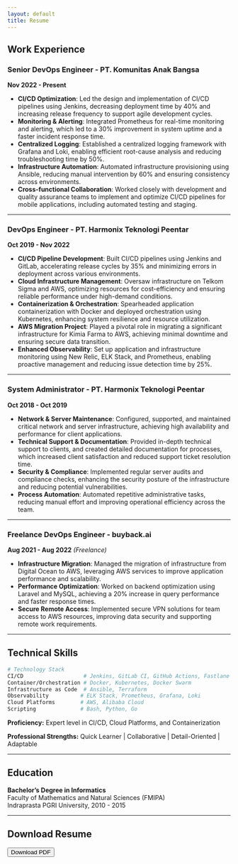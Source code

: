 ```yaml
---
layout: default
title: Resume
---
```


## Work Experience

### Senior DevOps Engineer - PT. Komunitas Anak Bangsa

**Nov 2022 - Present**

- **CI/CD Optimization**: Led the design and implementation of CI/CD pipelines using Jenkins, decreasing deployment time by 40% and increasing release frequency to support agile development cycles.
- **Monitoring & Alerting**: Integrated Prometheus for real-time monitoring and alerting, which led to a 30% improvement in system uptime and a faster incident response time.
- **Centralized Logging**: Established a centralized logging framework with Grafana and Loki, enabling efficient root-cause analysis and reducing troubleshooting time by 50%.
- **Infrastructure Automation**: Automated infrastructure provisioning using Ansible, reducing manual intervention by 60% and ensuring consistency across environments.
- **Cross-functional Collaboration**: Worked closely with development and quality assurance teams to implement and optimize CI/CD pipelines for mobile applications, including automated testing and staging.

---

### DevOps Engineer - PT. Harmonix Teknologi Peentar

**Oct 2019 - Nov 2022**

- **CI/CD Pipeline Development**: Built CI/CD pipelines using Jenkins and GitLab, accelerating release cycles by 35% and minimizing errors in deployment across various environments.
- **Cloud Infrastructure Management**: Oversaw infrastructure on Telkom Sigma and AWS, optimizing resources for cost-efficiency and ensuring reliable performance under high-demand conditions.
- **Containerization & Orchestration**: Spearheaded application containerization with Docker and deployed orchestration using Kubernetes, enhancing system resilience and resource utilization.
- **AWS Migration Project**: Played a pivotal role in migrating a significant infrastructure for Kimia Farma to AWS, achieving minimal downtime and ensuring secure data transition.
- **Enhanced Observability**: Set up application and infrastructure monitoring using New Relic, ELK Stack, and Prometheus, enabling proactive management and reducing issue detection time by 25%.

---

### System Administrator - PT. Harmonix Teknologi Peentar

**Oct 2018 - Oct 2019**

- **Network & Server Maintenance**: Configured, supported, and maintained critical network and server infrastructure, achieving high availability and performance for client applications.
- **Technical Support & Documentation**: Provided in-depth technical support to clients, and created detailed documentation for processes, which increased client satisfaction and reduced support ticket resolution time.
- **Security & Compliance**: Implemented regular server audits and compliance checks, enhancing the security posture of the infrastructure and reducing potential vulnerabilities.
- **Process Automation**: Automated repetitive administrative tasks, reducing manual effort and improving operational efficiency across the team.

---

### Freelance DevOps Engineer - buyback.ai

**Aug 2021 - Aug 2022** _(Freelance)_

- **Infrastructure Migration**: Managed the migration of infrastructure from Digital Ocean to AWS, leveraging AWS services to improve application performance and scalability.
- **Performance Optimization**: Worked on backend optimization using Laravel and MySQL, achieving a 20% increase in query performance and faster response times.
- **Secure Remote Access**: Implemented secure VPN solutions for team access to AWS resources, improving data security and supporting remote work requirements.

---

## Technical Skills

```bash
# Technology Stack
CI/CD                   # Jenkins, GitLab CI, GitHub Actions, Fastlane
Container/Orchestration # Docker, Kubernetes, Docker Swarm
Infrastructure as Code  # Ansible, Terraform
Observability          # ELK Stack, Prometheus, Grafana, Loki
Cloud Platforms        # AWS, Alibaba Cloud
Scripting              # Bash, Python, Go
```

**Proficiency:** Expert level in CI/CD, Cloud Platforms, and Containerization

**Professional Strengths:** Quick Learner | Collaborative | Detail-Oriented | Adaptable

---

## Education

**Bachelor’s Degree in Informatics**  
Faculty of Mathematics and Natural Sciences (FMIPA)  
Indraprasta PGRI University, 2010 - 2015

---

## Download Resume

<a href="{{ '/assets/downloads/resume.pdf' | relative_url }}" download="AbdulAzizZailani_Resume.pdf">
  <button>
    <i class="fas fa-download"></i> Download PDF
  </button>
</a>

